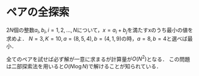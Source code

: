 # ペアの全探索  
$2N$個の整数$a_i, b_i, i=1,2,\ldots, N$について，$x = a_i + b_j$を満たすxのうち最小の値を求めよ．
$N=3, K=10, a = (8,5,4), b=(4,1,9)$の時，$a=8, b=4$と選べば最小．

全てのペアを試せば必ず解が一意に求まるが計算量が$O(N^2)$となる．
この問題は二部探索法を用いると$O(N \log N)$で解けることが知られている．